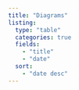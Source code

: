 ```yaml
---
title: "Diagrams"
listing:
  type: "table"
  categories: true
  fields:
    - "title"
    - "date"
  sort:
    - "date desc"
---
```

